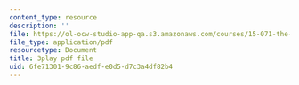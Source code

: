 ```yaml
---
content_type: resource
description: ''
file: https://ol-ocw-studio-app-qa.s3.amazonaws.com/courses/15-071-the-analytics-edge-spring-2017/6fe713019c86aedfe0d5d7c3a4df82b4_n19qLvOY-rc.pdf
file_type: application/pdf
resourcetype: Document
title: 3play pdf file
uid: 6fe71301-9c86-aedf-e0d5-d7c3a4df82b4
---
```


